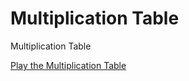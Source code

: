 # Multiplication Table
Multiplication Table

<a href="https://kutowo.github.io/Multiplication-Table">Play the Multiplication Table</a>
